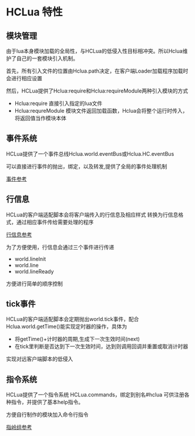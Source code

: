 # HCLua 特性

## 模块管理

由于lua本身模块加载的全局性，与HCLua的低侵入性目标相冲突。所以Hclua维护了自己的一套模块引入机制。

首先，所有引入文件的位置由Hclua.path决定，在客户端Loader加载程序加载时会进行相应设置

然后，HCLua提供了Hclua:require和Hclua:requireModule两种引入模块的方式

* Hclua:require 直接引入指定的lua文件
* Hclua:requreModule 模块文件返回加载函数，Hclua会将整个运行时传入，将返回值当作模块本体

## 事件系统

HCLua提供了一个事件总线Hclua.world.eventBus或Hclua.HC.eventBus

可以直接进行事件的抛出，绑定，以及转发,提供了全局的事件处理机制

[事件参考](../src/hclua/lib/eventbus/README.md)

## 行信息

HCLua的客户端适配脚本会将客户端传入的行信息及相应样式 转换为行信息格式，通过相应事件传给需要处理的程序

[行信息参考](../src/hclua/lib/line/README.md)

为了方便使用，行信息会通过三个事件进行传递

* world.lineInit
* world.line
* world.lineReady

方便进行简单的顺序控制

## tick事件

HCLua的客户端适配脚本会定期抛出world.tick事件，配合Hclua.world.getTime()能实现定时器的操作，具体为

* 将getTime()+计时器的周期,生成下一次生效时间(next)
* 在tick里判断是否达到下一次生效时间，达到则调用回调并重置或取消计时器

实现对远客户端脚本的低侵入

## 指令系统

HCLua提供了一个指令系统 HCLua.commands，绑定到别名#hclua 可供注册各种指令，并提供了基本help指令。

方便自行制作的模块加入命令行指令

[指岭组参考](../src/hclua/lib/commands/README.md)
